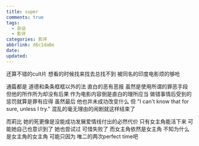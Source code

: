 ```yaml
---
title: super
comments: true
tags:
  - 杂谈
  - 影评
categories: 影评
abbrlink: d6c1da0e
date:
updated:
---
```

还算不错的cult片
想看的时候找来找去总找不到
被同名的印度电影烦的够呛
<!--more-->
通篇都是
道德和条条框框以外的法
直白的恶有恶报
虽然是使用所谓的罪恶手段
但他的所作所为却没有后果
作为电影内容倒是直白的理所应当
做错事情后受到的惩罚就算是罪有应得
虽然最后
他也并未成功改变什么
但
"I can't know that for sure, unless I try."
混乱的毫无理由的闹剧就这样结束了

而莉比
她的死更像是没能成功发展爱情线付出的必然代价
只有女主角能活下来
可能她自己也意识到了
她也尝试过
可惜失败了
而女主角依然是女主角
不知为什么是女主角的女主角
可能只因为
唯二的两次perfect time吧
